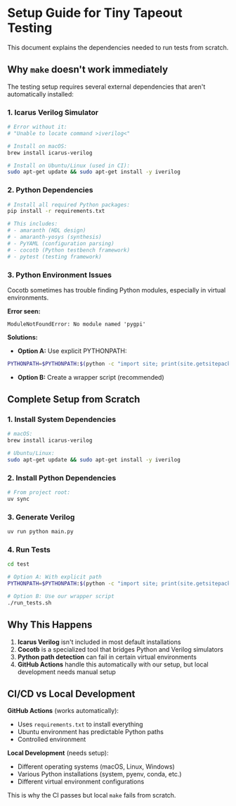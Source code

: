 # Setup Guide for Tiny Tapeout Testing

This document explains the dependencies needed to run tests from scratch.

## Why `make` doesn't work immediately

The testing setup requires several external dependencies that aren't automatically installed:

### 1. **Icarus Verilog Simulator**
```bash
# Error without it:
# "Unable to locate command >iverilog<"

# Install on macOS:
brew install icarus-verilog

# Install on Ubuntu/Linux (used in CI):
sudo apt-get update && sudo apt-get install -y iverilog
```

### 2. **Python Dependencies**
```bash
# Install all required Python packages:
pip install -r requirements.txt

# This includes:
# - amaranth (HDL design)
# - amaranth-yosys (synthesis)
# - PyYAML (configuration parsing)
# - cocotb (Python testbench framework)
# - pytest (testing framework)
```

### 3. **Python Environment Issues**
Cocotb sometimes has trouble finding Python modules, especially in virtual environments.

**Error seen:**
```
ModuleNotFoundError: No module named 'pygpi'
```

**Solutions:**
- **Option A:** Use explicit PYTHONPATH:
```bash
PYTHONPATH=$PYTHONPATH:$(python -c "import site; print(site.getsitepackages()[0])") make -B
```

- **Option B:** Create a wrapper script (recommended)

## Complete Setup from Scratch

### 1. Install System Dependencies
```bash
# macOS:
brew install icarus-verilog

# Ubuntu/Linux:
sudo apt-get update && sudo apt-get install -y iverilog
```

### 2. Install Python Dependencies
```bash
# From project root:
uv sync
```

### 3. Generate Verilog
```bash
uv run python main.py
```

### 4. Run Tests
```bash
cd test

# Option A: With explicit path
PYTHONPATH=$PYTHONPATH:$(python -c "import site; print(site.getsitepackages()[0])") make -B

# Option B: Use our wrapper script
./run_tests.sh
```

## Why This Happens

1. **Icarus Verilog** isn't included in most default installations
2. **Cocotb** is a specialized tool that bridges Python and Verilog simulators
3. **Python path detection** can fail in certain virtual environments
4. **GitHub Actions** handle this automatically with our setup, but local development needs manual setup

## CI/CD vs Local Development

**GitHub Actions** (works automatically):
- Uses `requirements.txt` to install everything
- Ubuntu environment has predictable Python paths
- Controlled environment

**Local Development** (needs setup):
- Different operating systems (macOS, Linux, Windows)
- Various Python installations (system, pyenv, conda, etc.)
- Different virtual environment configurations

This is why the CI passes but local `make` fails from scratch.
